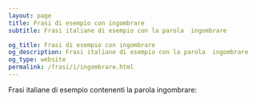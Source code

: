 ```yaml
---
layout: page
title: Frasi di esempio con ingombrare 
subtitle: Frasi italiane di esempio con la parola  ingombrare

og_title: Frasi di esempio con ingombrare 
og_description: Frasi italiane di esempio con la parola  ingombrare
og_type: website
permalink: /frasi/i/ingombrare.html
---
```


Frasi italiane di esempio contenenti la parola ingombrare:


